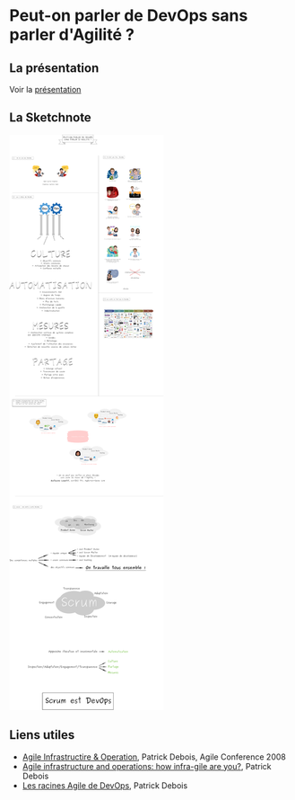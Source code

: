 # Peut-on parler de DevOps sans parler d'Agilité ?

## La présentation

Voir la [présentation]

## La Sketchnote

![sketchnote]

## Liens utiles

- [Agile Infrastructire & Operation], Patrick Debois, Agile Conference 2008
- [Agile infrastructure and operations: how infra-gile are you?], Patrick Debois
- [Les racines Agile de DevOps], Patrick Debois

[présentation]: http://htmlpreview.github.io/?https://github.com/Winael/Prez_Agile_DevOps/blob/master/agileDevOps.sozi.html
[sketchnote]: https://github.com/Winael/Prez_Agile_DevOps/blob/master/agileDevOps.png
[Agile Infrastructire & Operation]: http://www.jedi.be/presentations/agile-infrastructure-agile-2008.pdf
[Agile infrastructure and operations: how infra-gile are you?]: http://www.jedi.be/presentations/IEEE-Agile-Infrastructure.pdf
[Les racines Agile de DevOps]: https://www.agilealliance.org/the-agile-root-of-devops/
